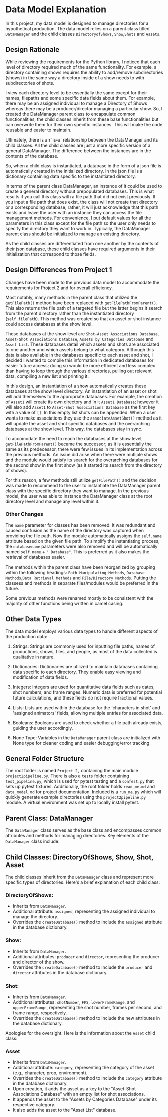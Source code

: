 # Data Model Explanation

In this project, my data model is designed to manage directories for a hypothetical production. The data model relies on a parent class titled `DataManager` and the child classes `DirectoryofShows`, `Show`,`Shots` and `Assets`.

## Design Rationale

While reviewing the requirements for the Python library, I noticed that each level of directory required much of the same functionality. For example, a directory containing shows requires the ability to add/remove subdirectories (shows) in the same way a directory inside of a show needs to with subdirectories of shots.

I view each directory level to be essentially the same except for their names, filepaths and some specific data fields about them. For example, there may be an assigned individual to manage a Directory of Shows whereas there may be a producer/director managing a particular show. So, I created the DataManager parent class to encapsulate common functionalities; the child classes inherit from these base functionalities but can overwrite them for their own specific instances. This will make the code reusable and easier to maintain.

Ultimately, there is an 'is-a' relationship between the DataManager and its child classes. All the child classes are just a more specific version of a general DataManager. The difference between the instances are in the contents of the database.

So, when a child class is instantiated, a database in the form of a json file is automatically created in the initialized directory. In the json file is a dictionary containing data specific to the instantiated directory.

In terms of the parent class DataManager, an instance of it could be used to create a general directory without prepopulated databases. This is what results if you call this class with a file path that did not exist previously. If you input a file path that does exist, the class will not create that directory or a corresponding database; rather, it will just acknowledge that this path exists and leave the user with an instance they can access the file management methods. For convenience, I put default values for all the parameters in this class except for the file path so the user only needs to specify the directory they want to work in. Typically, the DataManager parent class should be initialized to manage an existing directory.

As the child classes are differentiated from one another by the contents of their json database, these child classes have required arguments in their initialization that correspond to those fields.

## Design Differences from Project 1

Changes have been made to the previous data model to accommodate the requirements for Project 2 and for overall efficiency.

Most notably, many methods in the parent class that utilized the `getFilePath()` method have been replaced with `getFilePathFromParent()`. This also returns the file path of a targeted file but the latter begins it search from the parent directory rather than the instantiated directory (`self.filePath`).  This method was created so that an asset or shot instance could access databases at the show level.

Those databases at the show level are `Shot-Asset Associations Database`, `Asset-Shot Associations Database`, `Assets by Categories Database` and `Asset List`. These databases detail which assets and shots are associated to one another and which assets belong to what category. Although this data is also available in the databases specific to each asset and shot, I decided I wanted to compile this information in dedicated databases for easier future access; doing so would be more efficient and less complex than having to loop through the various directories, pulling out relevent data, compiling a new list and printing it.

In this design, an instantiation of a show automatically creates these databases at the show level directory. An instantiation of an asset or shot will add themselves to the appropriate databases. For example, the creation of `Asset1` will create its own directory and in it `Asset1 Database`; however it will also add `Asset1` to `Asset-Shot Associations Database` as the first key with a value of `[]`. In this empty list shots can be appended. When a user wants to make associations they use the `associateAssetShot()` method as it will update the asset and shot specific databases and the overarching databases at the show level. This way, the databases stay in sync. 

To accomodate the need to reach the databases at the show level, `getFilePathFromParent()` became the successor; as it is essentially the same as its predecessor, there were few issues in its implementation across the previous methods. An issue did arise when there were mutliple shows and the module would satisfy its search for the overarching databases for the second show in the first show (as it started its search from the directory of shows). 

For this reason, a few methods still utilize `getFilePath()` and the decision was made to recommend to the user to instantiate the DataManager parent class with the specific directory they want to manage. In the previous model, the user was able to instance the DataManager class at the root directory level and manage any level within it. 

### Other Changes

The `name` parameter for classes has been removed. It was redundant and caused confusion as the name of the directory was captured when providing the file path. Now the module automatically assigns the `self.name` attribute based on the given file path. To simplify the instantiating process, the `databasename` parameters were also removed and will be automatically named `self.name` + `" Database"`. This is preferred as it also makes the retrieval of databases easier.

The methods within the parent class have been reorganized by grouping within the following headings: `Path Manipulating Methods`, `Database Methods`,`Data Retrieval Methods` and `File/Directory Methods`. Putting the classess and methods in separate files/modules would be preferred in the future.

Some previous methods were renamed mostly to be consistent with the majority of other functions being written in camel casing. 

## Other Data Types

The data model employs various data types to handle different aspects of the production data:

1. Strings: Strings are commonly used for inputting file paths, names of productions, shows, files, and people, as most of the data collected is qualitative in nature.

2. Dictionaries: Dictionaries are utilized to maintain databases containing data specific to each directory. They enable easy viewing and modification of data fields.

3. Integers: Integers are used for quantitative data fields such as dates, shot numbers, and frame ranges. Numeric data is preferred for potential future calculations, and these fields do not require fractional values.

4. Lists: Lists are used within the database for the 'characters in shot' and 'assigned animators' fields, allowing multiple entries for associated data.

5. Booleans: Booleans are used to check whether a file path already exists, guiding the user accordingly.

6. None Type: Variables in the `DataManager` parent class are initialized with None type for cleaner coding and easier debugging/error tracking.

## General Folder Structure

The root folder is named `Project 2,` containing the main module `project2pipeline.py`. There is also a `tests` folder containing `test_pipeline.py`, which is used for pytest testing and a `confest.py` that sets up pytest fixtures. Additionally, the root folder holds `read_me.md` and `data_model.md` for project documentation. Included is a `run_me.py` which will quickly generate example directories using the `project2pipeline.py` module. A virtual environment was set up to locally install pytest.

## Parent Class: DataManager

The `DataManager` class serves as the base class and encompasses common attributes and methods for managing directories. Key elements of the `DataManager` class include:


## Child Classes: DirectoryOfShows, Show, Shot, Asset

The child classes inherit from the `DataManager` class and represent more specific types of directories. Here's a brief explanation of each child class:

### DirectoryOfShows:
- Inherits from `DataManager`.
- Additional attribute: `assigned`, representing the assigned individual to manage the directory.
- Overrides the `createDatabase()` method to include the `assigned` attribute in the database dictionary.

### Show:
- Inherits from `DataManager`.
- Additional attributes: `producer` and `director`, representing the producer and director of the show.
- Overrides the `createDatabase()` method to include the `producer` and `director` attributes in the database dictionary.

### Shot:
- Inherits from `DataManager`.
- Additional attributes: `shotNumber`, `FPS`, `lowerFrameRange`, and `upperFrameRange`, representing the shot number, frames per second, and frame range, respectively.
- Overrides the `createDatabase()` method to include the new attributes in the database dictionary.

Apologies for the oversight. Here is the information about the `Asset` child class:

### Asset
- Inherits from `DataManager`.
- Additional attribute: `category`, representing the category of the asset (e.g., character, prop, environment).
- Overrides the `createDatabase()` method to include the `category` attribute in the database dictionary.
- Upon creation, it adds the asset as a key to the "Asset-Shot Associations Database" with an empty list for shot associations.
- It appends the asset to the "Assets by Categories Database" under its respective category.
- It also adds the asset to the "Asset List" database.
